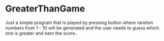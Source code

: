# GreaterThanGame
Just a simple program that is played by pressing button where random numbers from 1 -  10 will be generated and the user needs to guess which one is greater and earn the score..
